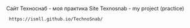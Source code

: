 Сайт Техноснаб - моя практика
Site Texnosnab - my project (practice)
     
     https://ismll.github.io/TechnoSnab/
